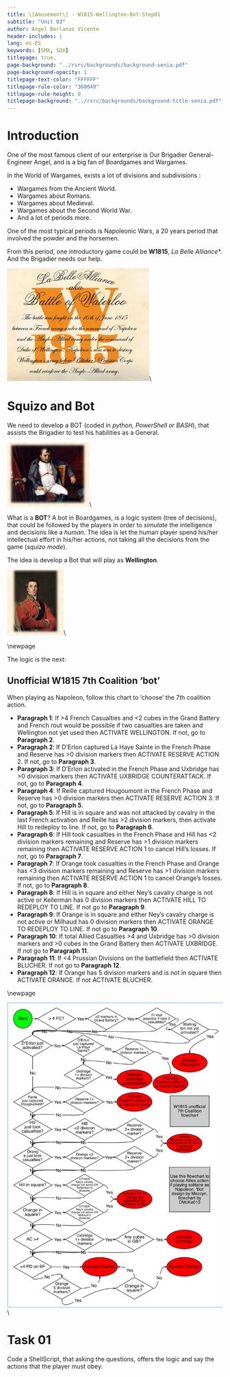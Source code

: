 ```yaml
---
title: \[Amusement\] - W1815-Wellington-Bot-Step01
subtitle: "Unit 03"
author: Angel Berlanas Vicente
header-includes: |
lang: es-ES
keywords: [SMX, SOX]
titlepage: true,
page-background: "../rsrc/backgrounds/background-senia.pdf"
page-background-opacity: 1
titlepage-text-color: "FFFFFF"
titlepage-rule-color: "360049"
titlepage-rule-height: 0
titlepage-background: "../rsrc/backgrounds/background-title-senia.pdf"
---
```


# Introduction

One of the most famous client of our enterprise is Our  Brigadier General-Engineer Angel, and is a big fan of Boardgames and Wargames.

In the World of Wargames, exists a lot of divisions and subdivisions :

- Wargames from the Ancient World.
- Wargames about Romans.
- Wargames about Medieval.
- Wargames about the Second World War.
- And a lot of periods more.

One of the most typical periods is Napoleonic Wars, a 20 years period that involved the powder and the horsemen.

From this period, one introductory game could be **W1815**, *La Belle Alliance**. And the Brigadier needs our help.

![W1815](imgs/w1815-logo.png)\

# Squizo and Bot

We need to develop a BOT (coded in *python, PowerShell or BASH*), that assists the Brigadier to test his habilities as a General.


![W1815 Napoleon](imgs/w1815-napoleon.png)\


What is a **BOT**? A bot in Boardgames, is a logic system (tree of decisions), that could be followed by the players in order to *simulate* the
intelligence and decisions like a *human*. The idea is let the human player spend his/her intellectual effort in his/her actions, not taking all the decisions from the game (*squizo mode*).

The idea is develop a Bot that will play as **Wellington**.


![W1815 Napoleon](imgs/w1815-wellington.png)\


\newpage

The logic is the next:

## Unofficial W1815 7th Coalition ‘bot’

When playing as Napoleon, follow this chart to ‘choose’ the 7th coalition action.

- **Paragraph 1**: If >4 French Casualties and <2 cubes in the Grand Battery and French rout would be possible if two casualties are taken and Wellington not yet used then ACTIVATE WELLINGTON. If not, go to **Paragraph 2**.
- **Paragraph 2**: If D’Erlon captured La Haye Sainte in the French Phase and Reserve has >0 division markers then ACTIVATE RESERVE ACTION 2. If not, go to **Paragraph 3**.
- **Paragraph 3**: If D’Erlon activated in the French Phase and Uxbridge has >0 division markers then ACTIVATE UXBRIDGE COUNTERATTACK. If not, go to **Paragraph 4**.
- **Paragraph 4**: If Reille captured Hougoumont in the French Phase and Reserve has >0 division markers then ACTIVATE RESERVE ACTION 3. If not, go to **Paragraph 5**.
- **Paragraph 5**: If Hill is in square and was not attacked by cavalry in the last French activation and Reille has >2 division markers, then activate Hill to redeploy to line. If not, go to **Paragraph 6**.
- **Paragraph 6**: If Hill took casualties in the French Phase and Hill has <2 division markers remaining and Reserve has >1 division markers remaining then ACTIVATE RESERVE ACTION 1 to cancel Hill’s losses. If not, go to **Paragraph 7**.
- **Paragraph 7**: If Orange took casualties in the French Phase and Orange has <3 division markers remaining and Reserve has >1 division markers remaining then ACTIVATE RESERVE ACTION 1 to cancel Orange’s losses. If not, go to **Paragraph 8**.
- **Paragraph 8**: If Hill is in square and either Ney’s cavalry charge is not active or Kellerman has 0 division markers then ACTIVATE HILL TO REDEPLOY TO LINE. If not go to **Paragraph 9**.
- **Paragraph 9**: If Orange is in square and either Ney’s cavalry charge is not active or Milhaud has 0 division markers then ACTIVATE ORANGE TO REDEPLOY TO LINE. If not go to **Paragraph 10**.
- **Paragraph 10**: If total Allied Casualties >4 and Uxbridge has >0 division markers and >0 cubes in the Grand Battery then ACTIVATE UXBRIDGE. If not go to **Paragraph 11**.
- **Paragraph 11**: If <4 Prussian Divisions on the battlefield then ACTIVATE BLUCHER. If not go to **Paragraph 12**.
- **Paragraph 12**: If Orange has 5 division markers and is not in square then ACTIVATE ORANGE. If not ACTIVATE BLUCHER.

\newpage

![W1815 FlowChart](imgs/w1815-flowchart.png)\

# Task 01

Code a ShellScript, that asking the questions, offers the logic and say the actions that the player must obey.
